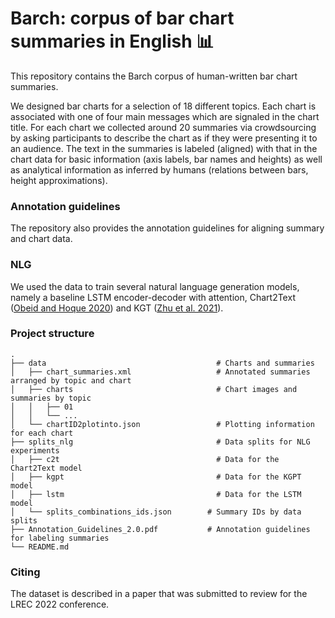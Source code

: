 # Barch: corpus of bar chart summaries in English :bar_chart:

This repository contains the Barch corpus of human-written bar chart summaries. 

We designed bar charts for a selection of 18 different topics. Each chart is associated with one of four main messages which are signaled in the chart title. For each chart we collected around 20 summaries via crowdsourcing by asking participants to describe the chart as if they were presenting it to an audience. The text in the summaries is labeled (aligned) with that in the chart data for basic information (axis labels, bar names and heights) as well as analytical information as inferred by humans (relations between bars, height approximations).

### Annotation guidelines
The repository also provides the annotation guidelines for aligning summary and chart data.

### NLG
We used the data to train several natural language generation models, namely a baseline LSTM encoder-decoder with attention, Chart2Text ([Obeid and Hoque 2020](https://aclanthology.org/2020.inlg-1.20/)) and KGT ([Zhu et al. 2021](https://aclanthology.org/2020.emnlp-main.697/)).


### Project structure

```
.
├── data                                      # Charts and summaries 
│   ├── chart_summaries.xml                   # Annotated summaries arranged by topic and chart
│   ├── charts                                # Chart images and summaries by topic
│   │   ├── 01
│   │   └── ...
│   └── chartID2plotinto.json                 # Plotting information for each chart
├── splits_nlg                                # Data splits for NLG experiments
│   ├── c2t                                   # Data for the Chart2Text model
│   ├── kgpt                                  # Data for the KGPT model
│   ├── lstm                                  # Data for the LSTM model
│   └── splits_combinations_ids.json        # Summary IDs by data splits
├── Annotation_Guidelines_2.0.pdf           # Annotation guidelines for labeling summaries
└── README.md
```

### Citing
The dataset is described in a paper that was submitted to review for the LREC 2022 conference.


